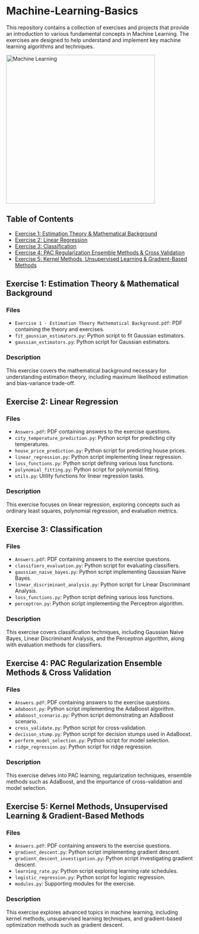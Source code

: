 # Machine-Learning-Basics

This repository contains a collection of exercises and projects that provide an introduction to various fundamental concepts in Machine Learning. The exercises are designed to help understand and implement key machine learning algorithms and techniques.

<img src="https://uploads-ssl.webflow.com/61eeba8765031c95bb83b2ea/61fbec562cf81f62a255f192_61eeb99a54a67e18ce19d47c_0_nyBFE8lLgr8ePAJ_%20(1).jpeg" alt="Machine Learning" width="400"/>

## Table of Contents

- [Exercise 1: Estimation Theory & Mathematical Background](#exercise-1-estimation-theory--mathematical-background)
- [Exercise 2: Linear Regression](#exercise-2-linear-regression)
- [Exercise 3: Classification](#exercise-3-classification)
- [Exercise 4: PAC Regularization Ensemble Methods & Cross Validation](#exercise-4-pac-regularization-ensemble-methods--cross-validation)
- [Exercise 5: Kernel Methods, Unsupervised Learning & Gradient-Based Methods](#exercise-5-kernel-methods-unsupervised-learning--gradient-based-methods)

## Exercise 1: Estimation Theory & Mathematical Background

### Files
- `Exercise 1 - Estimation Theory Mathematical Background.pdf`: PDF containing the theory and exercises.
- `fit_gaussian_estimators.py`: Python script to fit Gaussian estimators.
- `gaussian_estimators.py`: Python script for Gaussian estimators.

### Description
This exercise covers the mathematical background necessary for understanding estimation theory, including maximum likelihood estimation and bias-variance trade-off.

## Exercise 2: Linear Regression

### Files
- `Answers.pdf`: PDF containing answers to the exercise questions.
- `city_temperature_prediction.py`: Python script for predicting city temperatures.
- `house_price_prediction.py`: Python script for predicting house prices.
- `linear_regression.py`: Python script implementing linear regression.
- `loss_functions.py`: Python script defining various loss functions.
- `polynomial_fitting.py`: Python script for polynomial fitting.
- `utils.py`: Utility functions for linear regression tasks.

### Description
This exercise focuses on linear regression, exploring concepts such as ordinary least squares, polynomial regression, and evaluation metrics.

## Exercise 3: Classification

### Files
- `Answers.pdf`: PDF containing answers to the exercise questions.
- `classifiers_evaluation.py`: Python script for evaluating classifiers.
- `gaussian_naive_bayes.py`: Python script implementing Gaussian Naive Bayes.
- `linear_discriminant_analysis.py`: Python script for Linear Discriminant Analysis.
- `loss_functions.py`: Python script defining various loss functions.
- `perceptron.py`: Python script implementing the Perceptron algorithm.

### Description
This exercise covers classification techniques, including Gaussian Naive Bayes, Linear Discriminant Analysis, and the Perceptron algorithm, along with evaluation methods for classifiers.

## Exercise 4: PAC Regularization Ensemble Methods & Cross Validation

### Files
- `Answers.pdf`: PDF containing answers to the exercise questions.
- `adaboost.py`: Python script implementing the AdaBoost algorithm.
- `adaboost_scenario.py`: Python script demonstrating an AdaBoost scenario.
- `cross_validate.py`: Python script for cross-validation.
- `decision_stump.py`: Python script for decision stumps used in AdaBoost.
- `perform_model_selection.py`: Python script for model selection.
- `ridge_regression.py`: Python script for ridge regression.

### Description
This exercise delves into PAC learning, regularization techniques, ensemble methods such as AdaBoost, and the importance of cross-validation and model selection.

## Exercise 5: Kernel Methods, Unsupervised Learning & Gradient-Based Methods

### Files
- `Answers.pdf`: PDF containing answers to the exercise questions.
- `gradient_descent.py`: Python script implementing gradient descent.
- `gradient_descent_investigation.py`: Python script investigating gradient descent.
- `learning_rate.py`: Python script exploring learning rate schedules.
- `logistic_regression.py`: Python script for logistic regression.
- `modules.py`: Supporting modules for the exercise.

### Description
This exercise explores advanced topics in machine learning, including kernel methods, unsupervised learning techniques, and gradient-based optimization methods such as gradient descent.
